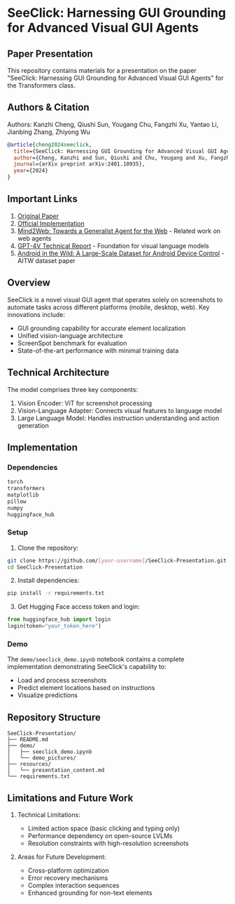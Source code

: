 # SeeClick: Harnessing GUI Grounding for Advanced Visual GUI Agents

## Paper Presentation
This repository contains materials for a presentation on the paper "SeeClick: Harnessing GUI Grounding for Advanced Visual GUI Agents" for the Transformers class.

## Authors & Citation
Authors: Kanzhi Cheng, Qiushi Sun, Yougang Chu, Fangzhi Xu, Yantao Li, Jianbing Zhang, Zhiyong Wu

```bibtex
@article{cheng2024seeclick,
  title={SeeClick: Harnessing GUI Grounding for Advanced Visual GUI Agents},
  author={Cheng, Kanzhi and Sun, Qiushi and Chu, Yougang and Xu, Fangzhi and Li, Yantao and Zhang, Jianbing and Wu, Zhiyong},
  journal={arXiv preprint arXiv:2401.10935},
  year={2024}
}
```

## Important Links
1. [Original Paper](https://arxiv.org/abs/2401.10935)
2. [Official Implementation](https://github.com/njucckevin/SeeClick)
3. [Mind2Web: Towards a Generalist Agent for the Web](https://arxiv.org/abs/2306.06070) - Related work on web agents
4. [GPT-4V Technical Report](https://arxiv.org/abs/2303.08774) - Foundation for visual language models
5. [Android in the Wild: A Large-Scale Dataset for Android Device Control](https://arxiv.org/abs/2307.10088) - AITW dataset paper

## Overview
SeeClick is a novel visual GUI agent that operates solely on screenshots to automate tasks across different platforms (mobile, desktop, web). Key innovations include:
- GUI grounding capability for accurate element localization
- Unified vision-language architecture
- ScreenSpot benchmark for evaluation
- State-of-the-art performance with minimal training data

## Technical Architecture
The model comprises three key components:
1. Vision Encoder: ViT for screenshot processing
2. Vision-Language Adapter: Connects visual features to language model
3. Large Language Model: Handles instruction understanding and action generation

## Implementation

### Dependencies
```bash
torch
transformers
matplotlib
pillow
numpy
huggingface_hub
```

### Setup
1. Clone the repository:
```bash
git clone https://github.com/[your-username]/SeeClick-Presentation.git
cd SeeClick-Presentation
```

2. Install dependencies:
```bash
pip install -r requirements.txt
```

3. Get Hugging Face access token and login:
```python
from huggingface_hub import login
login(token="your_token_here")
```

### Demo
The `demo/seeclick_demo.ipynb` notebook contains a complete implementation demonstrating SeeClick's capability to:
- Load and process screenshots
- Predict element locations based on instructions
- Visualize predictions

## Repository Structure
```
SeeClick-Presentation/
├── README.md
├── demo/
│   ├── seeclick_demo.ipynb
│   └── demo_pictures/
├── resources/
│   └── presentation_content.md
└── requirements.txt
```

## Limitations and Future Work
1. Technical Limitations:
   - Limited action space (basic clicking and typing only)
   - Performance dependency on open-source LVLMs
   - Resolution constraints with high-resolution screenshots

2. Areas for Future Development:
   - Cross-platform optimization
   - Error recovery mechanisms
   - Complex interaction sequences
   - Enhanced grounding for non-text elements
